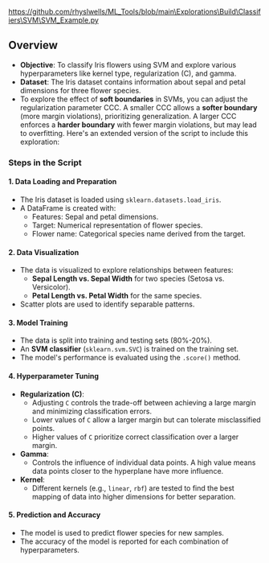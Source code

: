 https://github.com/rhyslwells/ML_Tools/blob/main\Explorations\Build\Classifiers\SVM\SVM_Example.py

## **Overview**

- **Objective**: To classify Iris flowers using SVM and explore various hyperparameters like kernel type, regularization (C), and gamma.
- **Dataset**: The Iris dataset contains information about sepal and petal dimensions for three flower species.
- To explore the effect of **soft boundaries** in SVMs, you can adjust the regularization parameter CCC. A smaller CCC allows a **softer boundary** (more margin violations), prioritizing generalization. A larger CCC enforces a **harder boundary** with fewer margin violations, but may lead to overfitting. Here's an extended version of the script to include this exploration:

### **Steps in the Script**

#### 1. **Data Loading and Preparation**

- The Iris dataset is loaded using `sklearn.datasets.load_iris`.
- A DataFrame is created with:
    - Features: Sepal and petal dimensions.
    - Target: Numerical representation of flower species.
    - Flower name: Categorical species name derived from the target.

#### 2. **Data Visualization**

- The data is visualized to explore relationships between features:
    - **Sepal Length vs. Sepal Width** for two species (Setosa vs. Versicolor).
    - **Petal Length vs. Petal Width** for the same species.
- Scatter plots are used to identify separable patterns.

#### 3. **Model Training**

- The data is split into training and testing sets (80%-20%).
- An **SVM classifier** (`sklearn.svm.SVC`) is trained on the training set.
- The model's performance is evaluated using the `.score()` method.

#### 4. **Hyperparameter Tuning**

- **Regularization (C)**:
    - Adjusting `C` controls the trade-off between achieving a large margin and minimizing classification errors.
    - Lower values of `C` allow a larger margin but can tolerate misclassified points.
    - Higher values of `C` prioritize correct classification over a larger margin.
- **Gamma**:
    - Controls the influence of individual data points. A high value means data points closer to the hyperplane have more influence.
- **Kernel**:
    - Different kernels (e.g., `linear`, `rbf`) are tested to find the best mapping of data into higher dimensions for better separation.

#### 5. **Prediction and Accuracy**

- The model is used to predict flower species for new samples.
- The accuracy of the model is reported for each combination of hyperparameters.